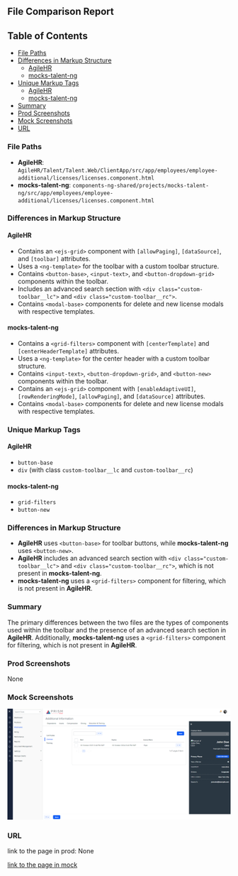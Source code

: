 ## File Comparison Report

## Table of Contents

- [File Paths](#file-paths)
- [Differences in Markup Structure](#differences-in-markup-structure)
  - [AgileHR](#agilehr)
  - [mocks-talent-ng](#mocks-talent-ng)
- [Unique Markup Tags](#unique-markup-tags)
  - [AgileHR](#agilehr-1)
  - [mocks-talent-ng](#mocks-talent-ng-1)
- [Summary](#summary)
- [Prod Screenshots](#prod-screenshots)
- [Mock Screenshots](#mock-screenshots)
- [URL](#url)

### File Paths

- **AgileHR**: `AgileHR/Talent/Talent.Web/ClientApp/src/app/employees/employee-additional/licenses/licenses.component.html`
- **mocks-talent-ng**: `components-ng-shared/projects/mocks-talent-ng/src/app/employees/employee-additional/licenses/licenses.component.html`

### Differences in Markup Structure

#### AgileHR

- Contains an `<ejs-grid>` component with `[allowPaging]`, `[dataSource]`, and `[toolbar]` attributes.
- Uses a `<ng-template>` for the toolbar with a custom toolbar structure.
- Contains `<button-base>`, `<input-text>`, and `<button-dropdown-grid>` components within the toolbar.
- Includes an advanced search section with `<div class="custom-toolbar__lc">` and `<div class="custom-toolbar__rc">`.
- Contains `<modal-base>` components for delete and new license modals with respective templates.

#### mocks-talent-ng

- Contains a `<grid-filters>` component with `[centerTemplate]` and `[centerHeaderTemplate]` attributes.
- Uses a `<ng-template>` for the center header with a custom toolbar structure.
- Contains `<input-text>`, `<button-dropdown-grid>`, and `<button-new>` components within the toolbar.
- Contains an `<ejs-grid>` component with `[enableAdaptiveUI]`, `[rowRenderingMode]`, `[allowPaging]`, and `[dataSource]` attributes.
- Contains `<modal-base>` components for delete and new license modals with respective templates.

### Unique Markup Tags

#### AgileHR

- `button-base`
- `div` (with class `custom-toolbar__lc` and `custom-toolbar__rc`)

#### mocks-talent-ng

- `grid-filters`
- `button-new`

### Differences in Markup Structure

- **AgileHR** uses `<button-base>` for toolbar buttons, while **mocks-talent-ng** uses `<button-new>`.
- **AgileHR** includes an advanced search section with `<div class="custom-toolbar__lc">` and `<div class="custom-toolbar__rc">`, which is not present in **mocks-talent-ng**.
- **mocks-talent-ng** uses a `<grid-filters>` component for filtering, which is not present in **AgileHR**.

### Summary

The primary differences between the two files are the types of components used within the toolbar and the presence of an advanced search section in **AgileHR**. Additionally, **mocks-talent-ng** uses a `<grid-filters>` component for filtering, which is not present in **AgileHR**.

### Prod Screenshots

None

### Mock Screenshots

![Mock Screenshot](licenses-mock.png)

### URL

link to the page in prod: None

[link to the page in mock](https://localhost:4340/employees/:id/additional)
